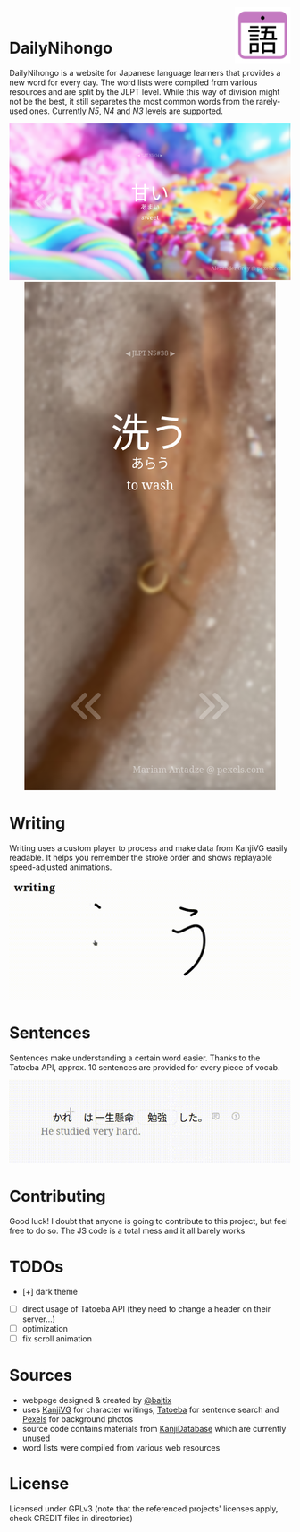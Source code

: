 <img align="right" width="100" height="100" src="assets/favicon.svg"><br>

# DailyNihongo
DailyNihongo is a website for Japanese language learners that provides a new word for every day. The word lists were compiled from various resources and are split by the JLPT level. While this way of division might not be the best, it still separetes the most common words from the rarely-used ones. Currently *N5*, *N4* and *N3* levels are supported.

<p align=center>
    <img src="github/amai-desktop.png"><br>
    <img src="github/arau-mobile.png">
</p>

# Writing
Writing uses a custom player to process and make data from KanjiVG easily readable. It helps you remember the stroke order and shows replayable speed-adjusted animations.

<p align=center>
    <img src="github/writing-anim.gif">
</p>

# Sentences
Sentences make understanding a certain word easier. Thanks to the Tatoeba API, approx. 10 sentences are provided for every piece of vocab.

<p align=center>
    <img src="github/sentence-anim.gif">
</p>

# Contributing
Good luck! I doubt that anyone is going to contribute to this project, but feel free to do so. The JS code is a total mess and it all barely works

# TODOs
- [+] dark theme
- [ ] direct usage of Tatoeba API (they need to change a header on their server...)
- [ ] optimization 
- [ ] fix scroll animation

# Sources
+ webpage designed & created by [@bajtix](https://github.com/Bajtix)
+ uses [KanjiVG](https://github.com/KanjiVG/kanjivg) for character writings, [Tatoeba](https://tatoeba.org/en) for sentence search and [Pexels](https://www.pexels.com/) for background photos
+ source code contains materials from [KanjiDatabase](https://www.kanjidatabase.com/) which are currently unused
+ word lists were compiled from various web resources

# License
Licensed under GPLv3 (note that the referenced projects' licenses apply, check CREDIT files in directories)